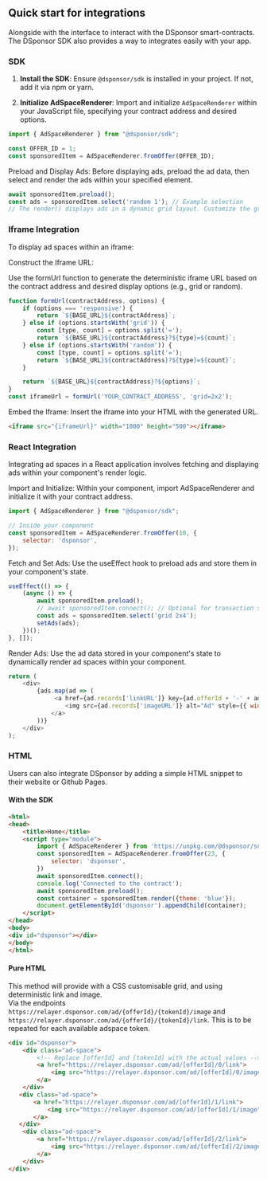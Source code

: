 ## Quick start for integrations


Alongside with the interface to interact with the DSponsor smart-contracts. 
The DSponsor SDK also provides a way to integrates easily with your app.

### SDK 

1. **Install the SDK**: Ensure `@dsponsor/sdk` is installed in your project. If not, add it via npm or yarn.

2. **Initialize AdSpaceRenderer**: Import and initialize `AdSpaceRenderer` within your JavaScript file, specifying your contract address and desired options.

```javascript
import { AdSpaceRenderer } from "@dsponsor/sdk";

const OFFER_ID = 1;
const sponsoredItem = AdSpaceRenderer.fromOffer(OFFER_ID);
```

Preload and Display Ads: Before displaying ads, preload the ad data, then select and render the ads within your specified element.

```javascript
await sponsoredItem.preload();
const ads = sponsoredItem.select('random 1'); // Example selection
// The render() displays ads in a dynamic grid layout. Customize the grid and ad elements as needed.
```

### Iframe Integration

To display ad spaces within an iframe:

Construct the Iframe URL: 

Use the formUrl function to generate the deterministic iframe URL based on the contract address and desired display options (e.g., grid or random).

```javascript
function formUrl(contractAddress, options) {
    if (options === 'responsive') {
        return `${BASE_URL}${contractAddress}`;
    } else if (options.startsWith('grid')) {
        const [type, count] = options.split('=');
        return `${BASE_URL}${contractAddress}?${type}=${count}`;
    } else if (options.startsWith('random')) {
        const [type, count] = options.split('=');
        return `${BASE_URL}${contractAddress}?${type}=${count}`;
    }

    return `${BASE_URL}${contractAddress}?${options}`;
}
const iframeUrl = formUrl('YOUR_CONTRACT_ADDRESS', 'grid=2x2');
```
Embed the Iframe: Insert the iframe into your HTML with the generated URL.

```html
<iframe src="{iframeUrl}" width="1000" height="500"></iframe>
```


### React Integration

Integrating ad spaces in a React application involves fetching and displaying ads within your component's render logic.

Import and Initialize: Within your component, import AdSpaceRenderer and initialize it with your contract address.

```javascript
import { AdSpaceRenderer } from "@dsponsor/sdk";

// Inside your component
const sponsoredItem = AdSpaceRenderer.fromOffer(10, {
    selector: 'dsponsor',
});

```
Fetch and Set Ads: Use the useEffect hook to preload ads and store them in your component's state.

```javascript
useEffect(() => {
    (async () => {
        await sponsoredItem.preload();
        // await sponsoredItem.connect(); // Optional for transaction support - Allow to connect a signer (e.g. Metamask)
        const ads = sponsoredItem.select('grid 2x4');
        setAds(ads);
    })();
}, []);
```
Render Ads: Use the ad data stored in your component's state to dynamically render ad spaces within your component.

```javascript
return (
    <div>
        {ads.map(ad => (
             <a href={ad.records['linkURL']} key={ad.offerId + '-' + ad.tokenId} style={{ display: 'block', marginBottom: '10px' }}>
                <img src={ad.records['imageURL']} alt="Ad" style={{ width: '100%', height: 'auto' }}/>
            </a>
        ))}
    </div>
);
```

### HTML

Users can also integrate DSponsor by adding a simple HTML snippet to their website or Github Pages. 

#### With the SDK

```html
<html>
<head>
    <title>Home</title>
    <script type="module">
        import { AdSpaceRenderer } from 'https://unpkg.com/@dsponsor/sdk';
        const sponsoredItem = AdSpaceRenderer.fromOffer(23, {
            selector: 'dsponsor',
        })
        await sponsoredItem.connect();
        console.log('Connected to the contract');
        await sponsoredItem.preload();
        const container = sponsoredItem.render({theme: 'blue'});
        document.getElementById('dsponsor').appendChild(container);
    </script>
</head>
<body>
<div id="dsponsor"></div>
</body>
</html>
```

#### Pure HTML

This method will provide with a CSS customisable grid, and using deterministic link and image.  
Via the endpoints `https://relayer.dsponsor.com/ad/{offerId}/{tokenId}/image` and `https://relayer.dsponsor.com/ad/{offerId}/{tokenId}/link`.
This is to be repeated for each available adspace token.

```html
<div id="dsponsor">
    <div class="ad-space">
        <!-- Replace [offerId] and [tokenId] with the actual values -->
        <a href="https://relayer.dsponsor.com/ad/[offerId]/0/link">
            <img src="https://relayer.dsponsor.com/ad/[offerId]/0/image" alt="AdSpace" />
        </a>
    </div>
   <div class="ad-space">
       <a href="https://relayer.dsponsor.com/ad/[offerId]/1/link">
           <img src="https://relayer.dsponsor.com/ad/[offerId]/1/image" alt="AdSpace" />
       </a>
   </div>
    <div class="ad-space">
        <a href="https://relayer.dsponsor.com/ad/[offerId]/2/link">
            <img src="https://relayer.dsponsor.com/ad/[offerId]/2/image" alt="AdSpace" />
        </a>
    </div>
</div>
```


